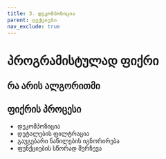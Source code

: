 ```yaml
---
title: 3. დეკომპოზიცია
parent: ლექციები
nav_exclude: true
---
```


# პროგრამისტულად ფიქრი
## რა არის ალგორითმი

## ფიქრის პროცესი

- დეკომპოზიცია
- დეტალების ფილტრაცია
- გაუგებარი ნაწილების იგნორირება
- ფუნქციების სწორად შერჩევა